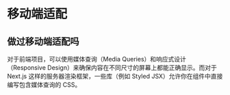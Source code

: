 # 移动端适配

## 做过移动端适配吗

对于前端项目，可以使用媒体查询（Media Queries）和响应式设计（Responsive Design）来确保内容在不同尺寸的屏幕上都能正确显示。而对于 Next.js 这样的服务器渲染框架，一些库（例如 Styled JSX）允许你在组件中直接编写包含媒体查询的 CSS。